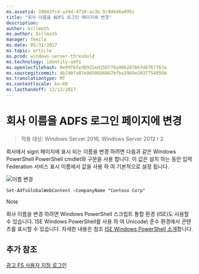 ```yaml
---
ms.assetid: 28043fc4-a34d-4710-ac3b-5c9d4d6a895c
title: "회사 이름을 ADFS 로그인 페이지에 변경"
description: 
author: billmath
ms.author: billmath
manager: femila
ms.date: 05/31/2017
ms.topic: article
ms.prod: windows-server-threshold
ms.technology: identity-adfs
ms.openlocfilehash: 8e99f6fed8922ed15bf78a98b207b6f46767763a
ms.sourcegitcommit: db290fa07e9d50686667bfba3969e20377548504
ms.translationtype: MT
ms.contentlocale: ko-KR
ms.lasthandoff: 12/12/2017
---
```

# <a name="change-the-company-name-on-the-ad-fs-sign-in-page"></a>회사 이름을 ADFS 로그인 페이지에 변경

>적용 대상: Windows Server 2016, Windows Server 2012 r 2
 
회사에서 sign\ 페이지에 표시 되는 이름을 변경 하려면 다음과 같은 Windows PowerShell PowerShell cmdlet와 구문을 사용 합니다. 이 값은 설치 하는 동안 입력 Federation 서비스 표시 이름에서 값을 사용 하 여 기본적으로 설정 됩니다.  

![이름 변경](media/AD-FS-user-sign-in-customization/ADFS_Blue_Custom1.png)
  
  
    Set-AdfsGlobalWebContent –CompanyName "Contoso Corp"  
 
  
> [!NOTE]  
> 회사 이름을 변경 하려면 Windows PowerShell 스크립트 통합 환경 \(ISE\)도 사용할 수 있습니다. ISE Windows PowerShell를 사용 하 여 Unicode\ 준수 환경에서 콘텐츠를 표시할 수 있습니다. 자세한 내용은 참조 [ISE Windows PowerShell 소개](https://technet.microsoft.com/library/dd315244.aspx)합니다.  

## <a name="additional-references"></a>추가 참조 
[광고 FS 사용자 지정 로그인](AD-FS-user-sign-in-customization.md)  
  
